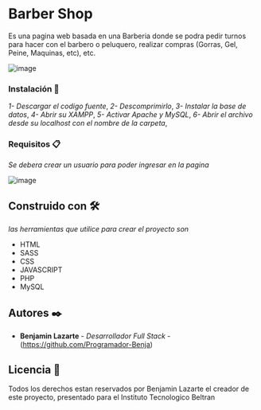 # Barber Shop

Es una pagina web basada en una Barberia donde se podra pedir turnos para hacer con el barbero o peluquero, realizar compras (Gorras, Gel, Peine, Maquinas, etc), etc. 

![image](https://github.com/Programador-Benja/Proyecto-Barber-Shop/assets/98435496/517a9f10-40af-4b44-ac75-d29f7c413bd3)

### Instalación 🔧

_1- Descargar el codigo fuente_,
_2- Descomprimirlo_,
_3- Instalar la base de datos_,
_4- Abrir su XAMPP_,
_5- Activar Apache y MySQL_,
_6- Abrir el archivo desde su localhost con el nombre de la carpeta_,

### Requisitos 📋

_Se debera crear un usuario para poder ingresar en la pagina_

![image](https://github.com/Programador-Benja/Proyecto-Barber-Shop/assets/98435496/5c237cdc-de3d-42b4-83b7-813fbfa3127c)


## Construido con 🛠️

_las herramientas que utilice para crear el proyecto son_

* HTML
* SASS
* CSS
* JAVASCRIPT
* PHP
* MySQL

## Autores ✒️

* **Benjamin Lazarte** - *Desarrollador Full Stack* - (https://github.com/Programador-Benja)

## Licencia 📄

Todos los derechos estan reservados por Benjamin Lazarte el creador de este proyecto, presentado para el Instituto Tecnologico Beltran
